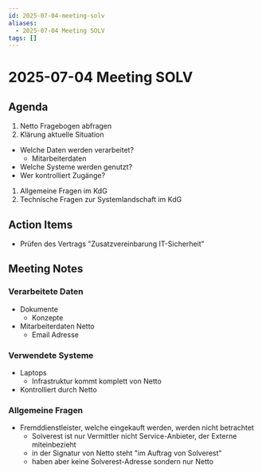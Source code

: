 ```yaml
---
id: 2025-07-04-meeting-solv
aliases:
  - 2025-07-04 Meeting SOLV
tags: []
---
```


# 2025-07-04 Meeting SOLV

## Agenda

1. Netto Fragebogen abfragen
2. Klärung aktuelle Situation

- Welche Daten werden verarbeitet?
  - Mitarbeiterdaten
- Welche Systeme werden genutzt?
- Wer kontrolliert Zugänge?

1. Allgemeine Fragen im KdG
2. Technische Fragen zur Systemlandschaft im KdG

## Action Items

- Prüfen des Vertrags "Zusatzvereinbarung IT-Sicherheit"

## Meeting Notes

### Verarbeitete Daten

- Dokumente
  - Konzepte
- Mitarbeiterdaten Netto
  - Email Adresse

### Verwendete Systeme

- Laptops
  - Infrastruktur kommt komplett von Netto
- Kontrolliert durch Netto

### Allgemeine Fragen

- Fremddienstleister, welche eingekauft werden, werden nicht betrachtet
  - Solverest ist nur Vermittler nicht Service-Anbieter, der Externe miteinbezieht
  - in der Signatur von Netto steht "im Auftrag von Solverest"
  - haben aber keine Solverest-Adresse sondern nur Netto
